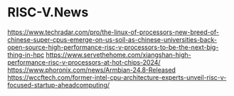 # RISC-V.News
https://www.techradar.com/pro/the-linux-of-processors-new-breed-of-chinese-super-cpus-emerge-on-us-soil-as-chinese-universities-back-open-source-high-performance-risc-v-processors-to-be-the-next-big-thing-in-hpc
https://www.servethehome.com/xiangshan-high-performance-risc-v-processors-at-hot-chips-2024/
https://www.phoronix.com/news/Armbian-24.8-Released
https://wccftech.com/former-intel-cpu-architecture-experts-unveil-risc-v-focused-startup-aheadcomputing/
